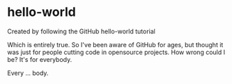 # hello-world
Created by following the GitHub hello-world tutorial

Which is entirely true. So I've been aware of GitHub for ages, but thought it was just for people cutting code in opensource projects. How wrong could I be? It's for everybody.

Every ...
body.
